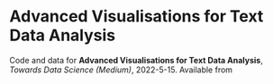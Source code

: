 # Advanced Visualisations for Text Data Analysis

Code and data for **Advanced Visualisations for Text Data Analysis**, *Towards Data Science (Medium)*, 2022-5-15. Available from 
